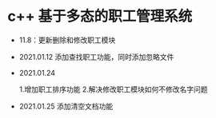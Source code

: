 # c++ 基于多态的职工管理系统

+ 11.8：更新删除和修改职工模块

+ 2021.01.12 添加查找职工功能，同时添加忽略文件

+ 2021.01.24 

  1.增加职工排序功能
  2.解决修改职工模块如何不修改名字问题
+ 2021.01.25 添加清空文档功能